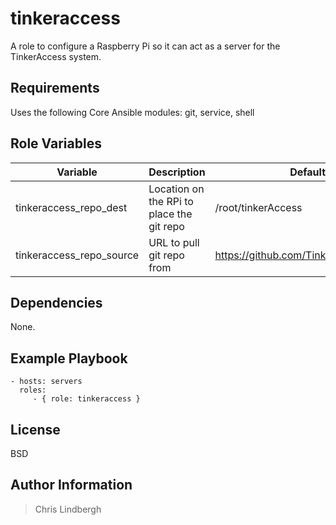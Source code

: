 # tinkeraccess

A role to configure a Raspberry Pi so it can act as a server for the TinkerAccess system.

## Requirements

Uses the following Core Ansible modules:
git, service, shell

## Role Variables

| Variable | Description | Default Value |
| -------- | ----------- | ------------- |
| tinkeraccess_repo_dest | Location on the RPi to place the git repo | /root/tinkerAccess |
| tinkeraccess_repo_source | URL to pull git repo from | https://github.com/TinkerMill/tinkerAccess.git |

## Dependencies

None.

## Example Playbook

    - hosts: servers
      roles:
         - { role: tinkeraccess }

## License

BSD

## Author Information

> Chris Lindbergh
